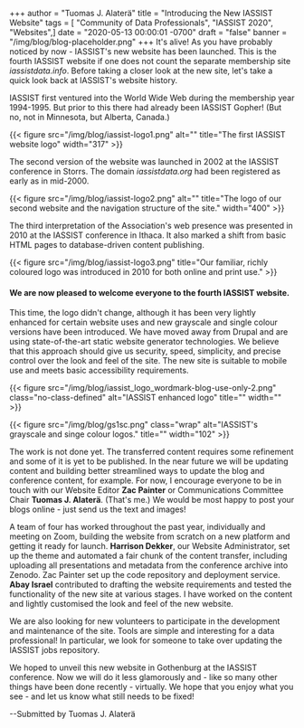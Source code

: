 +++
author = "Tuomas J. Alaterä"
title = "Introducing the New IASSIST Website"
tags = [ "Community of Data Professionals", "IASSIST 2020", "Websites",]
date = "2020-05-13 00:00:01 -0700"
draft = "false"
banner = "/img/blog/blog-placeholder.png"
+++
It's alive! As you have probably noticed by now - IASSIST's new website has been launched. This is the fourth IASSIST website if one does not count the separate membership site *iassistdata.info*. Before taking a closer look at the new site, let's take a quick look back at IASSIST's website history.

IASSIST first ventured into the World Wide Web during the membership year 1994-1995. But prior to this there had already been IASSIST Gopher! (But no, not in Minnesota, but Alberta, Canada.)

{{< figure src="/img/blog/iassist-logo1.png" alt="" title="The first IASSIST website logo" width="317" >}}

The second version of the website was launched in 2002 at the IASSIST conference in Storrs. The domain *iassistdata.org* had been registered as early as in mid-2000.  

{{< figure src="/img/blog/iassist-logo2.png" alt="" title="The logo of our second website and the navigation structure of the site." width="400" >}}
 
The third interpretation of the Association's web presence was presented in 2010 at the IASSIST conference in Ithaca. It also marked a shift from basic HTML pages to database-driven content publishing. 

{{< figure src="/img/blog/iassist-logo3.png" title="Our familiar, richly coloured logo was introduced in 2010 for both online and print use." >}}

#### We are now pleased to welcome everyone to the fourth IASSIST website.

This time, the logo didn't change, although it has been very lightly enhanced for certain website uses and new grayscale and single colour versions have been introduced. We have moved away from Drupal and are using state-of-the-art static website generator technologies. We believe that this approach should give us security, speed, simplicity, and precise control over the look and feel of the site. The new site is suitable to mobile use and meets basic accessibility requirements. 

{{< figure src="/img/blog/iassist_logo_wordmark-blog-use-only-2.png" class="no-class-defined" alt="IASSIST enhanced logo" title="" width="" >}}

{{< figure src="/img/blog/gs1sc.png" class="wrap" alt="IASSIST's grayscale and singe colour logos." title="" width="102" >}}

The work is not done yet. The transferred content requires some refinement and some of it is yet to be published. In the near future we will be updating content and building better streamlined ways to update the blog and conference content, for example. For now, I encourage everyone to be in touch with our Website Editor **Zac Painter** or Communications Committee Chair **Tuomas J. Alaterä**. (That's me.) We would be most happy to post your blogs online - just send us the text and images!

A team of four has worked throughout the past year, individually and meeting on Zoom, building the website from scratch on a new platform and getting it ready for launch. **Harrison Dekker**, our Website Administrator, set up the theme and automated a fair chunk of the content transfer, including uploading all presentations and metadata from the conference archive into Zenodo. Zac Painter set up the code repository and deployment service. **Abay Israel** contributed to drafting the website requirements and tested the functionality of the new site at various stages. I have worked on the content and lightly customised the look and feel of the new website. 

We are also looking for new volunteers to participate in the development and maintenance of the site. Tools are simple and interesting for a data professional! In particular, we look for someone to take over updating the IASSIST jobs repository. 

We hoped to unveil this new website in Gothenburg at the IASSIST conference. Now we will do it less glamorously and - like so many other things have been done recently - virtually. We hope that you enjoy what you see - and let us know what still needs to be fixed!

--Submitted by Tuomas J. Alaterä
